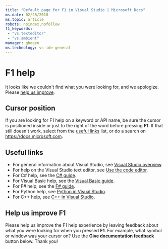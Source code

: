 ```yaml
---
title: "Default page for F1 in Visual Studio | Microsoft Docs"
ms.date: 02/28/2018
ms.topic: article
robots: noindex,nofollow
f1_keywords:
 - "vs.texteditor"
 - "vs.ambient"
manager: ghogen
ms.technology: vs-ide-general
---
```

# F1 help

It looks like we couldn't find what you were looking for, and we apologize. Please [help us improve](#help-us-improve-f1).

## Cursor position

If you are looking for F1 help on a keyword or API name, be sure the cursor is positioned inside or just to the right of the word before pressing **F1**. If that still doesn't work, select from the [useful links](#useful-links) list, or do a search on https://docs.microsoft.com.

## Useful links

- For general information about Visual Studio, see [Visual Studio overview](../../ide/visual-studio-ide.md).
- For help on the Visual Studio text editor, see [Use the code editor](../../ide/writing-code-in-the-code-and-text-editor.md).
- For C# help, see the [C# guide](/dotnet/csharp/index).
- For Visual Basic help, see the [Visual Basic guide](/dotnet/visual-basic/).
- For F# help, see the [F# guide](/dotnet/fsharp/).
- For Python help, see [Python in Visual Studio](../../python/overview-of-python-tools-for-visual-studio.md).
- For C++ help, see [C++ in Visual Studio](/cpp/visual-cpp-in-visual-studio).

## Help us improve F1

Please help us improve the F1 help experience by leaving feedback about what you were looking for when you pressed **F1**. For example, what symbol or window was your cursor on? Use the **Give documentation feedback** button below. Thank you!
